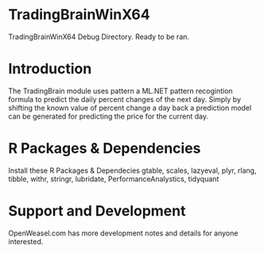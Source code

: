 # TradingBrainWinX64
 TradingBrainWinX64 Debug Directory. Ready to be ran.
 
# Introduction
The TradingBrain module uses pattern a ML.NET pattern recogintion formula to predict the daily percent changes of the next day.
Simply by shifting the known value of percent change a day back a prediction model can be generated for predicting the price for the current day.

# R Packages & Dependencies
Install these R Packages & Dependecies
gtable, scales, lazyeval, plyr, rlang, tibble, withr, stringr, lubridate, PerformanceAnalystics, tidyquant

# Support and Development
OpenWeasel.com has more development notes and details for anyone interested.
